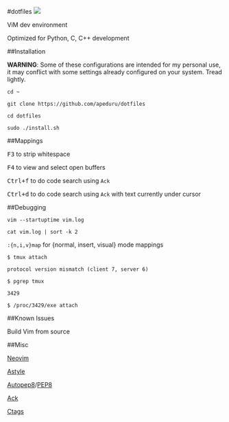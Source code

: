 #dotfiles
![](https://img.shields.io/badge/works%20on-Ubuntu-DD4814.svg)

ViM dev environment

Optimized for Python, C, C++ development

##Installation

**WARNING**: Some of these configurations are intended for my personal use, it may
conflict with some settings already configured on your system. Tread lightly.

`cd ~`

`git clone https://github.com/apeduru/dotfiles`

`cd dotfiles`

`sudo ./install.sh`

##Mappings

<kbd>F3</kbd> to strip whitespace

<kbd>F4</kbd> to view and select open buffers

<kbd>Ctrl+f</kbd> to do code search using `Ack`

<kbd>Ctrl+d</kbd> to do code search using `Ack` with text currently under cursor

##Debugging

`vim --startuptime vim.log`

`cat vim.log | sort -k 2`


`:{n,i,v}map` for {normal, insert, visual} mode mappings


`$ tmux attach`

`protocol version mismatch (client 7, server 6)`

`$ pgrep tmux`

`3429`

`$ /proc/3429/exe attach`

##Known Issues

Build Vim from source

##Misc

[Neovim](https://neovim.io)

[Astyle](http://astyle.sourceforge.net/)

[Autopep8](https://pypi.python.org/pypi/autopep8)/[PEP8](https://www.python.org/dev/peps/pep-0008/)

[Ack](https://beyondgrep.com/)

[Ctags](http://ctags.sourceforge.net/)
